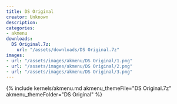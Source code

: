```yaml
---
title: DS Original
creator: Unknown
description: 
categories:
- akmenu
downloads:
  DS Original.7z:
    url: "/assets/downloads/DS Original.7z"
images:
- url: "/assets/images/akmenu/DS Original/1.png"
- url: "/assets/images/akmenu/DS Original/2.png"
- url: "/assets/images/akmenu/DS Original/3.png"
---
```


{% include kernels/akmenu.md akmenu_themeFile="DS Original.7z" akmenu_themeFolder="DS Original" %}
